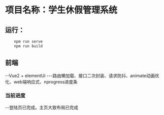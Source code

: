 # 项目名称：学生休假管理系统

## 运行：

```bash
    npm run serve
    npm run build
```

## 前端

--Vue2 + elementUi 
---路由懒加载、接口二次封装、请求防抖、animate动画优化、web端响应式、nprogress进度条

### 当前进度

--登陆页已完成。主页大致布局已完成